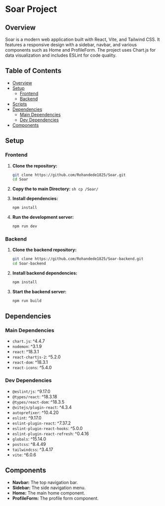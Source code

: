 # Soar Project

## Overview
Soar is a modern web application built with React, Vite, and Tailwind CSS. It features a responsive design with a sidebar, navbar, and various components such as Home and ProfileForm. The project uses Chart.js for data visualization and includes ESLint for code quality.

## Table of Contents
- [Overview](#overview)
- [Setup](#setup)
    - [Frontend](#frontend)
    - [Backend](#backend)
- [Scripts](#scripts)
- [Dependencies](#dependencies)
    - [Main Dependencies](#main-dependencies)
    - [Dev Dependencies](#dev-dependencies)
- [Components](#components)

## Setup

### Frontend
1. **Clone the repository:**
     ```sh
     git clone https://github.com/Rohandede1825/Soar.git
     cd Soar
     ```

2. **Copy the to main Directory:**
        ```sh
        cp /Soar/
        ```

3. **Install dependencies:**
     ```sh
     npm install
     ```

4. **Run the development server:**
     ```sh
     npm run dev
     ```

### Backend
1. **Clone the backend repository:**
    ```sh
    git clone https://github.com/Rohandede1825/Soar-backend.git
    cd Soar-backend
    ```

2. **Install backend dependencies:**
    ```sh
    npm install
    ```

3. **Start the backend server:**
    ```sh
    npm run build
    ```

## Dependencies

### Main Dependencies
- `chart.js`: ^4.4.7
- `nodemon`: ^3.1.9
- `react`: ^18.3.1
- `react-chartjs-2`: ^5.2.0
- `react-dom`: ^18.3.1
- `react-icons`: ^5.4.0

### Dev Dependencies
- `@eslint/js`: ^9.17.0
- `@types/react`: ^18.3.18
- `@types/react-dom`: ^18.3.5
- `@vitejs/plugin-react`: ^4.3.4
- `autoprefixer`: ^10.4.20
- `eslint`: ^9.17.0
- `eslint-plugin-react`: ^7.37.2
- `eslint-plugin-react-hooks`: ^5.0.0
- `eslint-plugin-react-refresh`: ^0.4.16
- `globals`: ^15.14.0
- `postcss`: ^8.4.49
- `tailwindcss`: ^3.4.17
- `vite`: ^6.0.6

## Components
- **Navbar:** The top navigation bar.
- **Sidebar:** The side navigation menu.
- **Home:** The main home component.
- **ProfileForm:** The profile form component.

